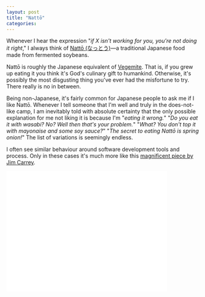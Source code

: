 ```yaml
---
layout: post
title: "Nattō"
categories:
---
```

Whenever I hear the expression "_if X isn't working for you, you're not doing it right_," I always think of [Nattō (なっとう)](http://en.wikipedia.org/wiki/Nattō)—a traditional Japanese food made from fermented soybeans.

Nattō is roughly the Japanese equivalent of [Vegemite](http://en.wikipedia.org/wiki/Vegemite). That is, if you grew up eating it you think it's God's culinary gift to humankind. Otherwise, it's possibly the most disgusting thing you've ever had the misfortune to try. There really is no in between.

Being non-Japanese, it's fairly common for Japanese people to ask me if I like Nattō. Whenever I tell someone that I'm well and truly in the does-not-like camp, I am inevitably told with absolute certainty that the only possible explanation for me not liking it is because I'm "_eating it wrong._" "_Do you eat it with wasabi? No? Well then that's your problem._" "_What? You don't top it with mayonaise and some soy sauce?_" "_The secret to eating Nattō is spring onion!_" The list of variations is seemingly endless.

I often see similar behaviour around software development tools and process. Only in these cases it's much more like this [magnificent piece by Jim Carrey](https://www.youtube.com/watch?v=h_vvI26NnwE).

<div class="video"><iframe width="420" height="315" max-width="100%" src="//www.youtube.com/embed/h_vvI26NnwE" frameborder="0" allowfullscreen></iframe></div>
